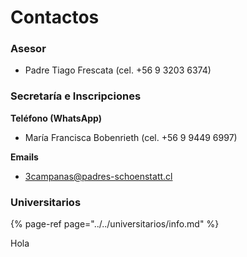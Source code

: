 # Contactos

### Asesor

* Padre Tiago Frescata \(cel. +56 9 3203 6374\)

### Secretaría e Inscripciones

**Teléfono \(WhatsApp\)**

* María Francisca Bobenrieth \(cel. +56 9 9449 6997\)

**Emails**

* 3campanas@padres-schoenstatt.cl

### Universitarios

{% page-ref page="../../universitarios/info.md" %}

Hola
